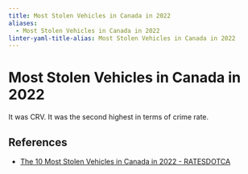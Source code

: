 ```yaml
---
title: Most Stolen Vehicles in Canada in 2022
aliases:
  - Most Stolen Vehicles in Canada in 2022
linter-yaml-title-alias: Most Stolen Vehicles in Canada in 2022
---
```


# Most Stolen Vehicles in Canada in 2022

It was CRV. It was the second highest in terms of crime rate.

## References

- [The 10 Most Stolen Vehicles in Canada in 2022 - RATESDOTCA](https://rates.ca/resources/10-most-stolen-vehicles-canada-announced)
